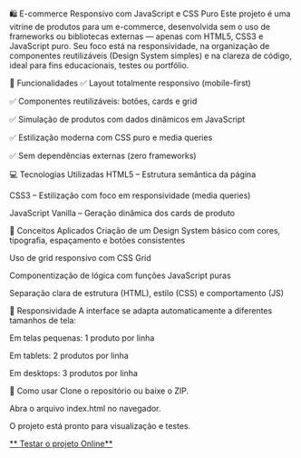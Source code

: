 🛍️ E-commerce Responsivo com JavaScript e CSS Puro
Este projeto é uma vitrine de produtos para um e-commerce, desenvolvida sem o uso de frameworks ou bibliotecas externas — apenas com HTML5, CSS3 e JavaScript puro. Seu foco está na responsividade, na organização de componentes reutilizáveis (Design System simples) e na clareza de código, ideal para fins educacionais, testes ou portfólio.

🚀 Funcionalidades
✅ Layout totalmente responsivo (mobile-first)

✅ Componentes reutilizáveis: botões, cards e grid

✅ Simulação de produtos com dados dinâmicos em JavaScript

✅ Estilização moderna com CSS puro e media queries

✅ Sem dependências externas (zero frameworks)

💻 Tecnologias Utilizadas
HTML5 – Estrutura semântica da página

CSS3 – Estilização com foco em responsividade (media queries)

JavaScript Vanilla – Geração dinâmica dos cards de produto

🧠 Conceitos Aplicados
Criação de um Design System básico com cores, tipografia, espaçamento e botões consistentes

Uso de grid responsivo com CSS Grid

Componentização de lógica com funções JavaScript puras

Separação clara de estrutura (HTML), estilo (CSS) e comportamento (JS)

📱 Responsividade
A interface se adapta automaticamente a diferentes tamanhos de tela:

Em telas pequenas: 1 produto por linha

Em tablets: 2 produtos por linha

Em desktops: 3 produtos por linha

🧪 Como usar
Clone o repositório ou baixe o ZIP.

Abra o arquivo index.html no navegador.

O projeto está pronto para visualização e testes.

[** Testar o projeto Online**](https://alsvieira77.github.io/Projetos/E-commerce/index.html)
